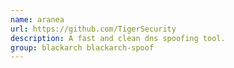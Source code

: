 ```yaml
---
name: aranea
url: https://github.com/TigerSecurity
description: A fast and clean dns spoofing tool.
group: blackarch blackarch-spoof
---
```

